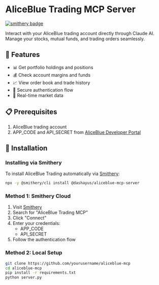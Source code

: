 # AliceBlue Trading MCP Server

[![smithery badge](https://smithery.ai/badge/@dashayus/aliceblue-mcp-server)](https://smithery.ai/server/@dashayus/aliceblue-mcp-server)

Interact with your AliceBlue trading account directly through Claude AI. Manage your stocks, mutual funds, and trading orders seamlessly.

## 🚀 Features

- 📊 Get portfolio holdings and positions
- 💰 Check account margins and funds  
- 📈 View order book and trade history
- 🔐 Secure authentication flow
- 🎯 Real-time market data

## 📋 Prerequisites

1. AliceBlue trading account
2. APP_CODE and API_SECRET from [AliceBlue Developer Portal](https://v2api.aliceblueonline.com/)

## 🔧 Installation

### Installing via Smithery

To install AliceBlue Trading automatically via [Smithery](https://smithery.ai/server/@dashayus/aliceblue-mcp-server):

```bash
npx -y @smithery/cli install @dashayus/aliceblue-mcp-server
```

### Method 1: Smithery Cloud
1. Visit [Smithery](https://smithery.ai)
2. Search for "AliceBlue Trading MCP"
3. Click "Connect"
4. Enter your credentials:
   - APP_CODE
   - API_SECRET
5. Follow the authentication flow

### Method 2: Local Setup
```bash
git clone https://github.com/yourusername/aliceblue-mcp
cd aliceblue-mcp
pip install -r requirements.txt
python server.py
```
